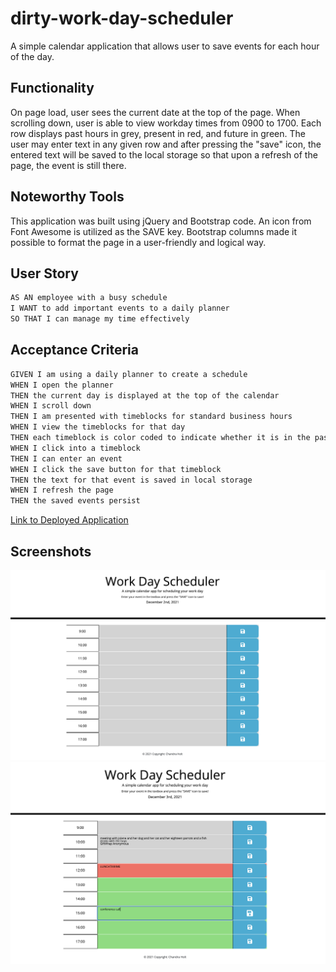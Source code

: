 # dirty-work-day-scheduler
A simple calendar application that allows user to save events for each hour of the day.

## Functionality
On page load, user sees the current date at the top of the page. When scrolling down, user is able to view workday times from 0900 to 1700. Each row displays past hours in grey, present in red, and future in green. The user may enter text in any given row and after pressing the "save" icon, the entered text will be saved to the local storage so that upon a refresh of the page, the event is still there.

## Noteworthy Tools
This application was built using jQuery and Bootstrap code. An icon from Font Awesome is utilized as the SAVE key. Bootstrap columns made it possible to format the page in a user-friendly and logical way. 

## User Story

```md
AS AN employee with a busy schedule
I WANT to add important events to a daily planner
SO THAT I can manage my time effectively
```

## Acceptance Criteria

```md
GIVEN I am using a daily planner to create a schedule
WHEN I open the planner
THEN the current day is displayed at the top of the calendar
WHEN I scroll down
THEN I am presented with timeblocks for standard business hours
WHEN I view the timeblocks for that day
THEN each timeblock is color coded to indicate whether it is in the past, present, or future
WHEN I click into a timeblock
THEN I can enter an event
WHEN I click the save button for that timeblock
THEN the text for that event is saved in local storage
WHEN I refresh the page
THEN the saved events persist
```

[Link to Deployed Application](https://chandrapanda.github.io/dirty-work-day-scheduler/)

## Screenshots 

![A user opens the page](./assets/scheduler1.png)
![A user sets events and reloads the page.](./assets/scheduler2.png)